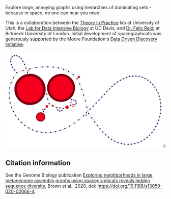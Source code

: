 Explore large, annoying graphs using hierarchies of dominating sets - because
in space, no one can hear you miao!

This is a collaboration between the
[Theory In Practice](https://github.com/TheoryInPractice/) lab at University of Utah, the
[Lab for Data Intensive Biology](https://github.com/dib-lab/) at UC Davis, and
[Dr. Felix Reidl](https://www.dcs.bbk.ac.uk/about/people/academic-staff/felix/) at Birkbeck University of London. 
Initial development of spacegraphcats was generously supported by the Moore Foundation's
[Data Driven Discovery Initiative](https://www.moore.org/initiative-strategy-detail?initiativeId=data-driven-discovery).

![spacegraphcats graph](https://github.com/spacegraphcats/spacegraphcats/raw/master/pics/logo.png)

## Citation information

See the Genome Biology publication [Exploring neighborhoods in large metagenome assembly graphs using spacegraphcats reveals hidden sequence diversity](https://genomebiology.biomedcentral.com/articles/10.1186/s13059-020-02066-4), Brown et al., 2020, doi: https://doi.org/10.1186/s13059-020-02066-4.
